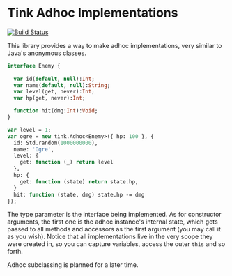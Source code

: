 # Tink Adhoc Implementations 

[![Build Status](https://travis-ci.org/haxetink/tink_adhoc.svg?branch=master)](https://travis-ci.org/haxetink/tink_adhoc)

This library provides a way to make adhoc implementations, very similar to Java's anonymous classes.

```haxe
interface Enemy {
  
  var id(default, null):Int;
  var name(default, null):String;
  var level(get, never):Int;
  var hp(get, never):Int;

  function hit(dmg:Int):Void;
}

var level = 1;
var ogre = new tink.Adhoc<Enemy>({ hp: 100 }, {
  id: Std.random(1000000000),
  name: 'Ogre',
  level: {
    get: function (_) return level
  },
  hp: {
    get: function (state) return state.hp,
  }
  hit: function (state, dmg) state.hp -= dmg
});
```

The type parameter is the interface being implemented. As for constructor arguments, the first one is the adhoc instance's internal state, which gets passed to all methods and accessors as the first argument (you may call it as you wish). Notice that all implementations live in the very scope they were created in, so you can capture variables, access the outer `this` and so forth.

Adhoc subclassing is planned for a later time.
